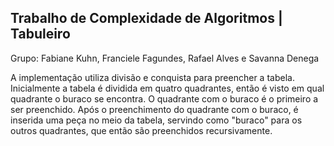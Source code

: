 Trabalho de Complexidade de Algoritmos | Tabuleiro
--------------------------------------

Grupo: Fabiane Kuhn, Franciele Fagundes, Rafael Alves e Savanna Denega

A implementação utiliza divisão e conquista para preencher a tabela. Inicialmente a tabela é dividida em
quatro quadrantes, então é visto em qual quadrante o buraco se encontra. O quadrante com o buraco é o
primeiro a ser preenchido. Após o preenchimento do quadrante com o buraco, é inserida uma peça no meio
da tabela, servindo como "buraco" para os outros quadrantes, que então são preenchidos recursivamente.
